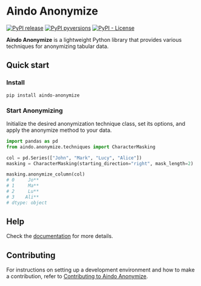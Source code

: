 <!--
SPDX-FileCopyrightText: 2025 Aindo SpA

SPDX-License-Identifier: MIT
-->

# Aindo Anonymize

[![PyPI release](https://img.shields.io/pypi/v/aindo-anonymize.svg)](https://pypi.python.org/pypi/aindo-anonymize)
[![PyPI pyversions](https://img.shields.io/pypi/pyversions/aindo-anonymize.svg)](https://github.com/aindo-com/aindo-anonymize)
[![PyPI - License](https://img.shields.io/pypi/l/aindo-anonymize)](https://github.com/aindo-com/aindo-anonymize/blob/main/LICENSES/MIT.txt)

**Aindo Anonymize** is a lightweight Python library that provides various techniques
for anonymizing tabular data.

## Quick start

### Install
```console
pip install aindo-anonymize
```

### Start Anonymizing

Initialize the desired anonymization technique class, set its options,
and apply the anonymize method to your data.

```python
import pandas as pd
from aindo.anonymize.techniques import CharacterMasking

col = pd.Series(["John", "Mark", "Lucy", "Alice"])
masking = CharacterMasking(starting_direction="right", mask_length=2)

masking.anonymize_column(col)
# 0     Jo**
# 1     Ma**
# 2     Lu**
# 3    Ali**
# dtype: object
```

## Help

Check the [documentation](https://docs.anonymize.aindo.com/) for more details.

## Contributing

For instructions on setting up a development environment and how to make a contribution, refer to
[Contributing to Aindo Anonymize](https://docs.anonymize.aindo.com/latest/developers/contributing/).
